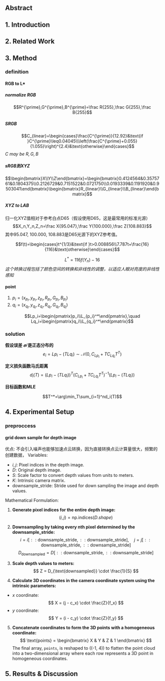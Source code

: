 ## Abstract

## 1. Introduction

## 2. Related Work

## 3. Method

### definition

#### RGB to L\*

##### normalize RGB

$$R^{\prime},G^{\prime},B^{\prime}=\frac R{255},\frac G{255},\frac B{255}$$

##### SRGB

$$C_{linear}=\begin{cases}\frac{C^{\prime}}{12.92}&\text{if }C^{\prime}\leq0.04045\\\left(\frac{C^{\prime}+0.055}{1.055}\right)^{2.4}&\text{otherwise}\end{cases}$$
_$C$ may be $R,G,B$_

##### sRGB到XYZ

$$\begin{bmatrix}X\\Y\\Z\end{bmatrix}=\begin{bmatrix}0.4124564&0.3575761&0.1804375\\0.2126729&0.7151522&0.0721750\\0.0193339&0.1191920&0.9503041\end{bmatrix}\begin{bmatrix}R_{linear}\\G_{linear}\\B_{linear}\end{bmatrix}$$

##### XYZ to LAB

归一化XYZ值相对于参考白点D65（假设使用D65，这是最常用的标准光源）
$$X_n,Y_n,Z_n=\frac X{95.047},\frac Y{100.000},\frac Z{108.883}$$
其中95.047, 100.000, 108.883是D65光源下的XYZ参考值。

$$f(t)=\begin{cases}t^{1/3}&\text{if }t>0.008856\\7.787t+\frac{16}{116}&\text{otherwise}\end{cases}$$

$$L^*=116f(Y_n)-16$$
_这个转换过程包括了颜色空间的转换和非线性的调整，以适应人眼对亮度的非线性感知_

#### point

1. $p_i=(x_{p_i},y_{p_i},z_{p_i},R_{p_i},G_{p_i},B_{p_i})$
2. $q_i=(x_{q_i},y_{q_i},z_{q_i},R_{q_i},G_{q_i},B_{q_i})$

$$Lp_i=\begin{pmatrix}p_i\\L_{p_i}^*\end{pmatrix},\quad Lq_i=\begin{pmatrix}q_i\\L_{q_i}^*\end{pmatrix}$$

### solution

**假设误差 $𝑒𝑖$ 是正态分布的**
$$e_i=Lp_i-(TLq_i)\sim\mathcal{N}(0,C_{Lp_i}+TC_{Lq_i}T^T)$$

**定义损失函数马氏距离**
$$d_i(T)=(Lp_i-(TLq_i))^T(C_{Lp_i}+TC_{Lq_i}T^T)^{-1}(Lp_i-(TLq_i))$$

**目标函数和MLE**

$$T^*=\arg\min_T\sum_{i=1}^nd_i(T)$$

## 4. Experimental Setup

### preproccess 
#### grid down sample for depth image 
优点:
不会引入噪声也能够加速点云转换，因为直接转换点云计算量很大，频繁的创建数据，
Variables:
- $i, j$: Pixel indices in the depth image.
- $D$: Original depth image.
- $S$: Scale factor to convert depth values from units to meters.
- $K$: Intrinsic camera matrix.
- $\text{downsample\_stride}$: Stride used for down sampling the image and depth values.

Mathematical Formulation:

1. **Generate pixel indices for the entire depth image:**
$$
(i, j) = \text{np.indices}(D.shape)
$$

2. **Downsampling by taking every nth pixel determined by the downsample_stride:**
$$
i = i[::\text{downsample\_stride}, ::\text{downsample\_stride}], \quad j = j[::\text{downsample\_stride}, ::\text{downsample\_stride}]
$$
$$
D_{\text{downsampled}} = D[::\text{downsample\_stride}, ::\text{downsample\_stride}]
$$

3. **Scale depth values to meters:**
$$
Z = D_{\text{downsampled}} \cdot \frac{1}{S}
$$

4. **Calculate 3D coordinates in the camera coordinate system using the intrinsic parameters:**
- $x$ coordinate:
$$
X = (j - c_x) \cdot \frac{Z}{f_x}
$$
- $y$ coordinate:
$$
Y = (i - c_y) \cdot \frac{Z}{f_y}
$$

5. **Concatenate coordinates to form the 3D points with a homogeneous coordinate:**
$$
\text{points} = \begin{bmatrix} X & Y & Z & 1 \end{bmatrix}
$$
The final array, `points`, is reshaped to \((-1, 4)\) to flatten the point cloud into a two-dimensional array where each row represents a 3D point in homogeneous coordinates.


## 5. Results & Discussion

